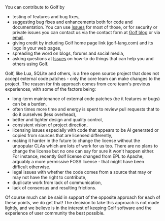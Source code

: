 You can contribute to Golf by 
* testing of features and bug fixes,
* suggesting bug fixes and enhancements both for code and documentation. You can use [Issues](https://github.com/golf-lang/golf) for most of those, or for security or private issues you can contact us via the contact form at [Golf blog](https://golf-lang.blogspot.com/) or via [email](mailto:golf-lang@proton.me).
* giving credit by including Golf home page link (golf-lang.com) and its logo in your web pages,
* spreading the word on blogs, forums and social media, 
* asking questions at [Issues](https://github.com/golf-lang/golf) on how-to do things that can help you and others using Golf. 

Golf, like Lua, SQLite and others, is a free open source project that does not accept external code patches \- only the core team can make changes to the project. The reason for this approach comes from core team's previous experiences, with some of the factors being:
* long\-term maintenance of external code patches (be it features or bugs) can be a burden, 
* often times more time and energy is spent to review pull requests that to do it ourselves (less overhead), 
* better and tighter design and quality control, 
* consistent vision of project direction, 
* licensing issues especially with code that appears to be AI generated or copied from sources that are licensed differently, 
* making it harder in the future to change the license without the unpopular CLAs which are lots of work for us too. There are no plans to change the license but no one can say for sure it won't happen either. For instance, recently Golf license changed from EPL to Apache, arguably a more permissive FOSS license \- that might have been difficult otherwise.
* legal issues with whether the code comes from a source that may or may not have the right to contribute, 
* duplicate work from lack of communication, 
* lack of consensus and resulting frictions.

Of course much can be said in support of the opposite approach for each of these points, we do get that! The decision to take this approach is not made lightly, and we believe is in the interest of keeping Golf software and the experience of user community the best possible.


